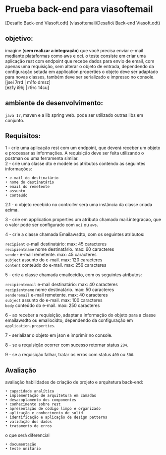 # Prueba back-end para viasoftemail

[Desafio Back-end Viasoft.odt] (viasoftemail/Desafio\ Back-end Viasoft.odt)
## objetivo:
imagine (**sem realizar a integração**) que você precisa enviar e-mail mediante plataformas como aws e oci.
o teste consiste em criar uma aplicação rest com endpoint que recebe dados para envio de email, com apenas uma requisição, sem alterar o objeto de entrada, dependendo da configuração setada em application.properties o objeto deve ser adaptado para novas classes, também deve ser serializado e impresso no console.
<br>
		    [jsei 7rrd     |   	m1fo dmsz]
<br>
		    [ez1y i9hj     |   	r9rc 14cu]


## ambiente de desenvolvimento:
`java 17`, maven e a  lib spring web. pode ser utilizado outras libs em conjunto.


## Requisitos:
1 - crie uma aplicação rest com um endpoint, que deverá receber um objeto e processar as informações.
A requisição deve ser feita utilizando o postman ou uma ferramenta similar.  
2 - crie uma classe dto e modele os atributos contendo as seguintes informações:  

    • e-mail do destinatário
    • nome do destinatário
    • email do remetente
    • assunto
    • conteúdo

2.1 - o objeto recebido no controller será uma instância da classe criada acima.

3 - crie em application.properties um atributo chamado mail.integracao, que o valor pode ser configurado com `oci` ou `aws`.

4 - crie a classe chamada Emailawsdto, com os seguintes atributos:

`recipient` e-mail destinatário: max: 45 caracteres  
`recipientname` nome destinatário. max: 60 caracteres  
`sender` e-mail remetente. max: 45 caracteres  
`subject` assunto do e-mail. max: 120 caracteres  
`content` conteúdo do e-mail. max: 256 caracteres  

5 - crie a classe chamada emailocidto, com os seguintes atributos:

`recipientemail`
e-mail destinatário: max: 40 caracteres  
`recipientname`
nome destinatário. max: 50 caracteres  
`senderemail`
e-mail remetente. max: 40 caracteres  
`subject`
assunto do e-mail. max: 100 caracteres  
`body`
conteúdo do e-mail. max: 250 caracteres  

6 - ao receber a requisição, adaptar a informação do objeto para a classe emailawsdto ou emailocidto, dependendo da configuração em `application.properties`.

7 - serializar o objeto em json e imprimir no console.

8 - se a requisição ocorrer com sucesso retornar status `204`.

9 - se a requisição falhar, tratar os erros com status `400` ou `500`.

## Avaliação
avaliação habilidades de criação de projeto e arquitetura back-end:

    • capacidade analítica
    • implementação de arquitetura em camadas
    • desacoplamento dos componentes
    • conhecimento sobre rest
    • apresentação de código limpo e organizado
    • aplicação e conhecimento de solid
    • identificação e aplicação de design patterns
    • validação dos dados
    • tratamento de erros

o que será diferencial

    • documentação
    • teste unitário

